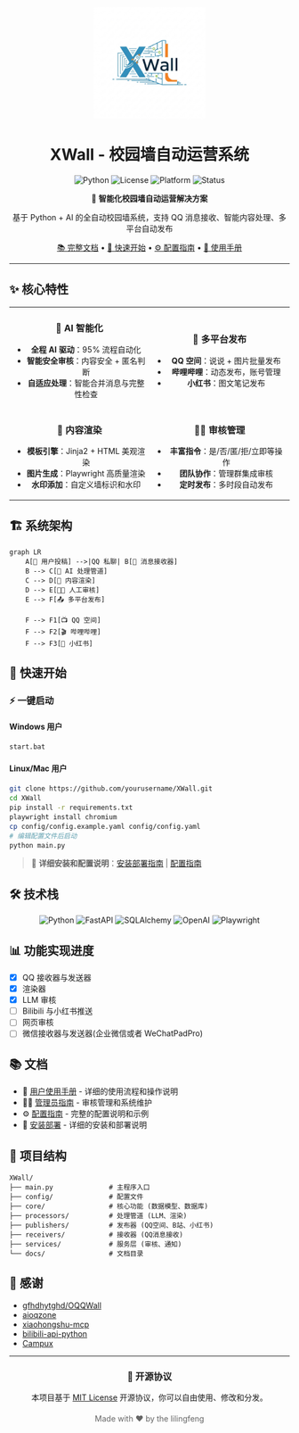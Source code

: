 <div align="center">
  <img src="logo.png" alt="XWall Logo" width="200" height="200">
  
  # XWall - 校园墙自动运营系统
  
  ![Python](https://img.shields.io/badge/Python-3.8%2B-blue?style=flat-square&logo=python&logoColor=white)
  ![License](https://img.shields.io/badge/License-MIT-green?style=flat-square)
  ![Platform](https://img.shields.io/badge/Platform-Windows%20%7C%20Linux-lightgrey?style=flat-square)
  ![Status](https://img.shields.io/badge/Status-Active-brightgreen?style=flat-square)
  
  🚀 **智能化校园墙自动运营解决方案**
  
  基于 Python + AI 的全自动校园墙系统，支持 QQ 消息接收、智能内容处理、多平台自动发布
  
  [📚 完整文档](docs/) • [🚀 快速开始](docs/installation.md) • [⚙️ 配置指南](docs/configuration.md) • [📖 使用手册](docs/usage.md)
</div>

---

## ✨ 核心特性

<table>
<tr>
<td width="50%" align="center">

### 🤖 AI 智能化
- **全程 AI 驱动**：95% 流程自动化
- **智能安全审核**：内容安全 + 匿名判断
- **自适应处理**：智能合并消息与完整性检查

</td>
<td width="50%" align="center">

### 🚀 多平台发布
- **QQ 空间**：说说 + 图片批量发布
- **哔哩哔哩**：动态发布，账号管理
- **小红书**：图文笔记发布

</td>
</tr>
<tr>
<td width="50%" align="center">

### 🎨 内容渲染
- **模板引擎**：Jinja2 + HTML 美观渲染
- **图片生成**：Playwright 高质量渲染
- **水印添加**：自定义墙标识和水印

</td>
<td width="50%" align="center">

### 👨‍💼 审核管理
- **丰富指令**：是/否/匿/拒/立即等操作
- **团队协作**：管理群集成审核
- **定时发布**：多时段自动发布

</td>
</tr>
</table>

## 🏗️ 系统架构

```mermaid
graph LR
    A[👤 用户投稿] -->|QQ 私聊| B[📱 消息接收器]
    B --> C[🤖 AI 处理管道]
    C --> D[🎨 内容渲染]
    D --> E[👨‍💼 人工审核]
    E --> F[📤 多平台发布]
    
    F --> F1[📺 QQ 空间]
    F --> F2[🎬 哔哩哔哩]
    F --> F3[📱 小红书]
```

## 🚀 快速开始

### ⚡ 一键启动

#### Windows 用户
```bash
start.bat
```

#### Linux/Mac 用户
```bash
git clone https://github.com/yourusername/XWall.git
cd XWall
pip install -r requirements.txt
playwright install chromium
cp config/config.example.yaml config/config.yaml
# 编辑配置文件后启动
python main.py
```

> 📖 **详细安装和配置说明**：[安装部署指南](docs/installation.md) | [配置指南](docs/configuration.md)

## 🛠️ 技术栈

<div align="center">

![Python](https://img.shields.io/badge/Python-3776AB?style=for-the-badge&logo=python&logoColor=white)
![FastAPI](https://img.shields.io/badge/FastAPI-005571?style=for-the-badge&logo=fastapi)
![SQLAlchemy](https://img.shields.io/badge/SQLAlchemy-323232?style=for-the-badge&logo=sqlalchemy)
![OpenAI](https://img.shields.io/badge/OpenAI-412991?style=for-the-badge&logo=openai)
![Playwright](https://img.shields.io/badge/Playwright-2EAD33?style=for-the-badge&logo=playwright)

</div>

## 📊 功能实现进度

- [x] QQ 接收器与发送器
- [x] 渲染器
- [x] LLM 审核
- [ ] Bilibili 与小红书推送
- [ ] 网页审核
- [ ] 微信接收器与发送器(企业微信或者 WeChatPadPro)

## 📚 文档

- 📖 [用户使用手册](docs/usage.md) - 详细的使用流程和操作说明
- 👨‍💼 [管理员指南](docs/admin-guide.md) - 审核管理和系统维护
- ⚙️ [配置指南](docs/configuration.md) - 完整的配置说明和示例
- 🔧 [安装部署](docs/installation.md) - 详细的安装和部署说明

## 📁 项目结构

```
XWall/
├── main.py              # 主程序入口
├── config/              # 配置文件
├── core/                # 核心功能 (数据模型、数据库)
├── processors/          # 处理管道 (LLM、渲染)
├── publishers/          # 发布器 (QQ空间、B站、小红书)
├── receivers/           # 接收器 (QQ消息接收)
├── services/            # 服务层 (审核、通知)
└── docs/                # 文档目录
```

## 🙏 感谢

- [gfhdhytghd/OQQWall](https://github.com/gfhdhytghd/OQQWall/)
- [aioqzone](https://github.com/aioqzone/aioqzone/)
- [xiaohongshu-mcp](https://github.com/xpzouying/xiaohongshu-mcp)
- [bilibili-api-python](https://github.com/nemo2011/bilibili-api)
- [Campux](https://github.com/idoknow/Campux)

---

<div align="center">


### 📄 开源协议

本项目基于 [MIT License](LICENSE) 开源协议，你可以自由使用、修改和分发。

<div style="text-align: center; margin-top: 20px; color: #666; font-size: 14px;">
  Made with ❤️ by the lilingfeng
</div>

</div>